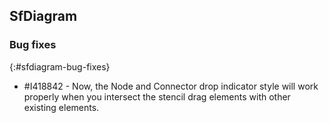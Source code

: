 ## SfDiagram

### Bug fixes
{:#sfdiagram-bug-fixes}

* \#I418842 - Now, the Node and Connector drop indicator style will work properly when you intersect the stencil drag elements with other existing elements.
